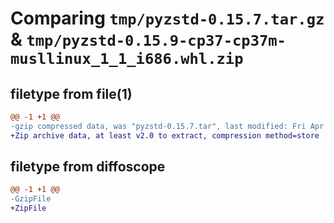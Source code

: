 # Comparing `tmp/pyzstd-0.15.7.tar.gz` & `tmp/pyzstd-0.15.9-cp37-cp37m-musllinux_1_1_i686.whl.zip`

## filetype from file(1)

```diff
@@ -1 +1 @@
-gzip compressed data, was "pyzstd-0.15.7.tar", last modified: Fri Apr 21 12:31:15 2023, max compression
+Zip archive data, at least v2.0 to extract, compression method=store
```

## filetype from diffoscope

```diff
@@ -1 +1 @@
-GzipFile
+ZipFile
```

